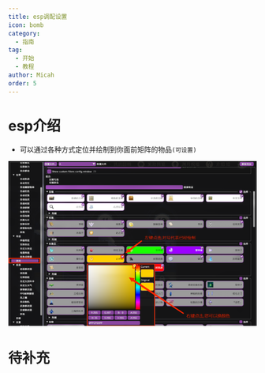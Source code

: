 ```yaml
---
title: esp调配设置
icon: bomb
category:
  - 指南
tag:
  - 开始
  - 教程
author: Micah
order: 5
---
```


# esp介绍
-  可以通过各种方式定位并绘制到你面前矩阵的物品`(可设置)`


![](images/esp-change.png)
# 待补充
